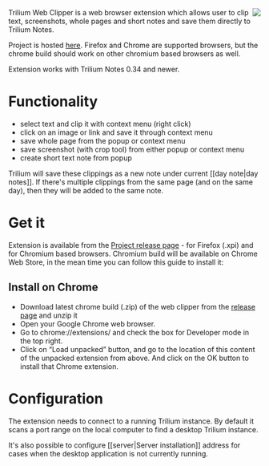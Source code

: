 <img align="right" src="https://raw.githubusercontent.com/wiki/zadam/trilium/images/chrome-trilium-web-clipper.png">
Trilium Web Clipper is a web browser extension which allows user to clip text, screenshots, whole pages and short notes and save them directly to Trilium Notes.

Project is hosted [here](https://github.com/zadam/trilium-web-clipper). Firefox and Chrome are supported browsers, but the chrome build should work on other chromium based browsers as well.

Extension works with Trilium Notes 0.34 and newer.

# Functionality

* select text and clip it with context menu (right click)
* click on an image or link and save it through context menu
* save whole page from the popup or context menu
* save screenshot (with crop tool) from either popup or context menu
* create short text note from popup

Trilium will save these clippings as a new note under current [[day note|day notes]]. If there's multiple clippings from the same page (and on the same day), then they will be added to the same note.

# Get it

Extension is available from the [Project release page](https://github.com/zadam/trilium-web-clipper/releases) - for Firefox (.xpi) and for Chromium based browsers. Chromium build will be available on Chrome Web Store, in the mean time you can follow this guide to install it:

## Install on Chrome

* Download latest chrome build (.zip) of the web clipper from the [release page](https://github.com/zadam/trilium-web-clipper/releases) and unzip it
* Open your Google Chrome web browser.
* Go to chrome://extensions/ and check the box for Developer mode in the top right.
* Click on “Load unpacked” button, and go to the location of this content of the unpacked extension from above. And click on the OK button to install that Chrome extension.

# Configuration

The extension needs to connect to a running Trilium instance. By default it scans a port range on the local computer to find a desktop Trilium instance.

It's also possible to configure [[server|Server installation]] address for cases when the desktop application is not currently running.
